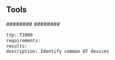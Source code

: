


## Tools
########
########

```meta
ttp: T1000
requirements: 
results: 
description: Identify common OT devices
```